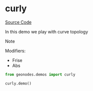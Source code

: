 # curly

[Source Code](../demos/curly.py)

In this demo we play with curve topology

> [!NOTE]
> Modifiers:
> - Frise
> - Abs

``` python
from geonodes.demos import curly

curly.demo()
```